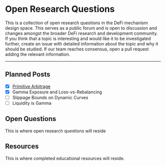 # Open Research Questions

This is a collection of open research questions in the DeFi mechanism design space. This serves as a public forum and is open to discussion and changes amongst the broader DeFi research and development community. If you think that a topic is interesting and would like it to be investigated further, create an issue with detailed information about the topic and why it should be studied. If our team  reaches consensus, open a pull request adding the relevant information. 

---

## Planned Posts

- [x] [Primitive Arbitrage](https://primitivernd.substack.com/p/primitive-arbitrage)
- [x] Gamma Exposure and Loss-vs-Rebalancing 
- [ ] Slippage Bounds on Dynamic Curves
- [ ] Liquidity is Gamma

## Open Questions
This is where open research questions will reside


## Resources
This is where completed educational resources will reside. 
